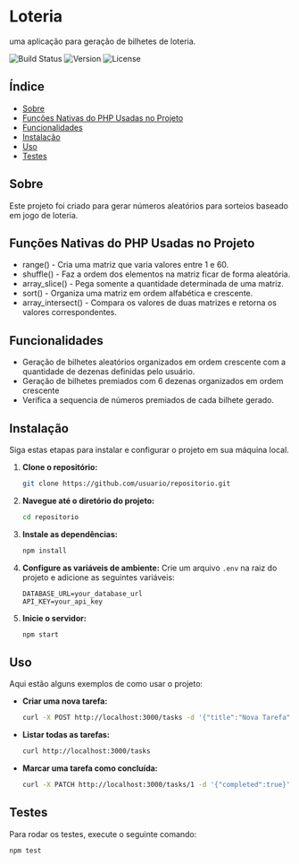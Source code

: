 # Loteria

uma aplicação para geração de bilhetes de loteria.

![Build Status](https://img.shields.io/badge/build-passing-brightgreen)
![Version](https://img.shields.io/badge/version-1.0.0-blue)
![License](https://img.shields.io/badge/license-MIT-yellowgreen)

## Índice

- [Sobre](#sobre)
- [Funções Nativas do PHP Usadas no Projeto](#funções-nativas-do-php-usadas-no-projeto)
- [Funcionalidades](#funcionalidades)
- [Instalação](#instalação)
- [Uso](#uso)
- [Testes](#testes)

## Sobre

Este projeto foi criado para gerar números aleatórios para sorteios baseado em jogo de loteria.

## Funções Nativas do PHP Usadas no Projeto

- range() - Cria uma matriz que varia valores entre 1 e 60.
- shuffle() - Faz a ordem dos elementos na matriz ficar de forma aleatória.
- array_slice() - Pega somente a quantidade determinada de uma matriz.
- sort() - Organiza uma matriz em ordem alfabética e crescente.
- array_intersect() - Compara os valores de duas matrizes e retorna os valores correspondentes.

## Funcionalidades

- Geração de bilhetes aleatórios organizados em ordem crescente com a quantidade de dezenas definidas pelo usuário.
- Geração de bilhetes premiados com 6 dezenas organizados em ordem crescente
- Verifica a sequencia de números premiados de cada bilhete gerado.


## Instalação

Siga estas etapas para instalar e configurar o projeto em sua máquina local.

1. **Clone o repositório:**
    ```bash
    git clone https://github.com/usuario/repositorio.git
    ```

2. **Navegue até o diretório do projeto:**
    ```bash
    cd repositorio
    ```

3. **Instale as dependências:**
    ```bash
    npm install
    ```

4. **Configure as variáveis de ambiente:**
    Crie um arquivo `.env` na raiz do projeto e adicione as seguintes variáveis:
    ```
    DATABASE_URL=your_database_url
    API_KEY=your_api_key
    ```

5. **Inicie o servidor:**
    ```bash
    npm start
    ```

## Uso

Aqui estão alguns exemplos de como usar o projeto:

- **Criar uma nova tarefa:**
    ```bash
    curl -X POST http://localhost:3000/tasks -d '{"title":"Nova Tarefa","dueDate":"2024-08-01"}' -H "Content-Type: application/json"
    ```

- **Listar todas as tarefas:**
    ```bash
    curl http://localhost:3000/tasks
    ```

- **Marcar uma tarefa como concluída:**
    ```bash
    curl -X PATCH http://localhost:3000/tasks/1 -d '{"completed":true}' -H "Content-Type: application/json"
    ```


## Testes

Para rodar os testes, execute o seguinte comando:

```bash
npm test
